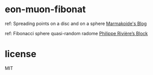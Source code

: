 # eon-muon-fibonat

ref: Spreading points on a disc and on a sphere 
    [Marmakoide's Blog](http://blog.marmakoide.org/) 

ref: Fibonacci sphere quasi-random radome 
    [Philippe Rivière’s Block](https://bl.ocks.org/fil/955da86d6a935b26d3599ca5e344fb38)
 
# license 
MIT 